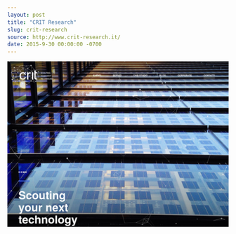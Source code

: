 ```yaml
---
layout: post
title: "CRIT Research"
slug: crit-research
source: http://www.crit-research.it/
date: 2015-9-30 00:00:00 -0700
---
```


<img src="/screenshots/crit-research.jpg">
